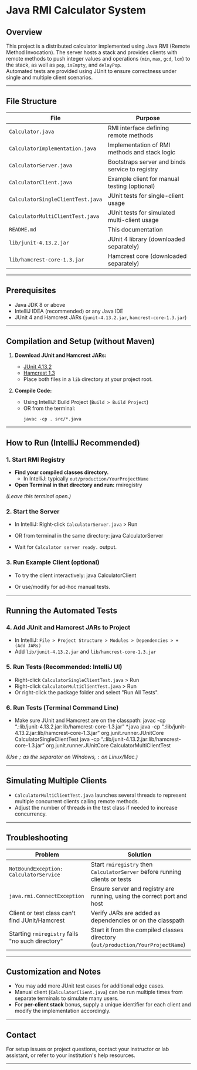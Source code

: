 # Java RMI Calculator System

## Overview

This project is a distributed calculator implemented using Java RMI (Remote Method Invocation). The server hosts a stack and provides clients with remote methods to push integer values and operations (`min`, `max`, `gcd`, `lcm`) to the stack, as well as `pop`, `isEmpty`, and `delayPop`.  
Automated tests are provided using JUnit to ensure correctness under single and multiple client scenarios.

---

## File Structure

| File                          | Purpose                                            |
|-------------------------------|----------------------------------------------------|
| `Calculator.java`             | RMI interface defining remote methods              |
| `CalculatorImplementation.java`| Implementation of RMI methods and stack logic      |
| `CalculatorServer.java`       | Bootstraps server and binds service to registry    |
| `CalculatorClient.java`       | Example client for manual testing (optional)       |
| `CalculatorSingleClientTest.java` | JUnit tests for single-client usage            |
| `CalculatorMultiClientTest.java`  | JUnit tests for simulated multi-client usage   |
| `README.md`                   | This documentation                                |
| `lib/junit-4.13.2.jar`        | JUnit 4 library (downloaded separately)            |
| `lib/hamcrest-core-1.3.jar`   | Hamcrest core (downloaded separately)             |

---

## Prerequisites

- Java JDK 8 or above
- IntelliJ IDEA (recommended) or any Java IDE
- JUnit 4 and Hamcrest JARs (`junit-4.13.2.jar`, `hamcrest-core-1.3.jar`)

---

## Compilation and Setup (without Maven)

1. **Download JUnit and Hamcrest JARs:**
   - [JUnit 4.13.2](https://repo1.maven.org/maven2/junit/junit/4.13.2/junit-4.13.2.jar)
   - [Hamcrest 1.3](https://repo1.maven.org/maven2/org/hamcrest/hamcrest-core/1.3/hamcrest-core-1.3.jar)
   - Place both files in a `lib` directory at your project root.

2. **Compile Code:**
   - Using IntelliJ: Build Project (`Build > Build Project`)
   - OR from the terminal:
     ```
     javac -cp . src/*.java
     ```

---

## How to Run (IntelliJ Recommended)

### 1. **Start RMI Registry**

- **Find your compiled classes directory.**
  - In IntelliJ: typically `out/production/YourProjectName`
- **Open Terminal in that directory and run:**
rmiregistry


*(Leave this terminal open.)*

### 2. **Start the Server**

- In IntelliJ: Right-click `CalculatorServer.java` > Run

- OR from terminal in the same directory:
java CalculatorServer

- Wait for `Calculator server ready.` output.

### 3. **Run Example Client (optional)**
- To try the client interactively:
java CalculatorClient

- Or use/modify for ad-hoc manual tests.

---

## Running the Automated Tests

### 4. **Add JUnit and Hamcrest JARs to Project**

- In IntelliJ: `File > Project Structure > Modules > Dependencies > + (Add JARs)`
- Add `lib/junit-4.13.2.jar` and `lib/hamcrest-core-1.3.jar`

### 5. **Run Tests (Recommended: IntelliJ UI)**

- Right-click `CalculatorSingleClientTest.java` > Run
- Right-click `CalculatorMultiClientTest.java` > Run
- Or right-click the package folder and select "Run All Tests".

### 6. **Run Tests (Terminal Command Line)**

- Make sure JUnit and Hamcrest are on the classpath:
javac -cp “.:lib/junit-4.13.2.jar:lib/hamcrest-core-1.3.jar” *.java java -cp “.:lib/junit-4.13.2.jar:lib/hamcrest-core-1.3.jar” org.junit.runner.JUnitCore CalculatorSingleClientTest java -cp “.:lib/junit-4.13.2.jar:lib/hamcrest-core-1.3.jar” org.junit.runner.JUnitCore CalculatorMultiClientTest

*(Use `;` as the separator on Windows, `:` on Linux/Mac.)*

---

## Simulating Multiple Clients

- `CalculatorMultiClientTest.java` launches several threads to represent multiple concurrent clients calling remote methods.  
- Adjust the number of threads in the test class if needed to increase concurrency.

---

## Troubleshooting

| Problem                                         | Solution                                                                               |
|-------------------------------------------------|----------------------------------------------------------------------------------------|
| `NotBoundException: CalculatorService`           | Start `rmiregistry` then `CalculatorServer` before running clients or tests            |
| `java.rmi.ConnectException`                      | Ensure server and registry are running, using the correct port and host                |
| Client or test class can't find JUnit/Hamcrest   | Verify JARs are added as dependencies or on the classpath                              |
| Starting `rmiregistry` fails "no such directory" | Start it from the compiled classes directory (`out/production/YourProjectName`)        |

---

## Customization and Notes

- You may add more JUnit test cases for additional edge cases.
- Manual client (`CalculatorClient.java`) can be run multiple times from separate terminals to simulate many users.
- For **per-client stack** bonus, supply a unique identifier for each client and modify the implementation accordingly.

---

## Contact

For setup issues or project questions, contact your instructor or lab assistant, or refer to your institution's help resources.

---
